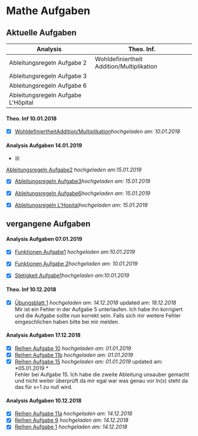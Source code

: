 # Mathe Aufgaben
## Aktuelle Aufgaben
__Analysis__ | __Theo. Inf.__
------------ |-------------
Ableitungsregeln Aufgabe 2 | Wohldefiniertheit Addition/Multiplikation
Ableitungsregeln Aufgabe 3|
Ableitungsregeln Aufgabe 6 |
Ableitungsregeln Aufgabe L'Hôpital |

#### Theo. Inf 10.01.2018
-[x] [WohldefiniertheitAddition/Multiplikation](/theoretische%20Informatik/pdf/Beweis_Wohldefiniertheit.pdf)*hochgeladen am: 10.01.2018* <br />


#### Analysis Aufgaben 14.01.2019
-[x]
[Ableitungsregeln Aufgabe2](/Analysis/pdf/Differentialrechnung/Ableitungsregeln/Aufgabe2.pdf)
*hochgeladen am:15.01.2019*  <br />
-[x] [Ableitungsregeln Aufgabe3](/Analysis/pdf/Differentialrechnung/Ableitungsregeln/Aufgabe3.pdf)*hochgeladen am: 15.01.2019* <br />
-[x] [Ableitungsregeln Aufgabe6](/Analysis/pdf/Differentialrechnung/Ableitungsregeln/Aufgabe2.pdf)*hochgeladen am: 15.01.2019* <br />
-[x] [Ableitungsregeln L'Hopital](/Analysis/pdf/Differentialrechnung/Ableitungsregeln/LHopital.pdf)*hochgeladen am: 15.01.2019* <br />


## vergangene Aufgaben

#### Analysis Aufgaben 07.01.2019
-[x] [Funktionen Aufgabe1](/Analysis/pdf/Differentialrechnung/Funktionen/Aufgabe1.pdf) *hochgeladen am:10.01.2019*  <br />
-[x] [Funktionen Aufgabe 2](/Analysis/pdf/Differentialrechnung/Funktionen/Aufgabe2.pdf)*hochgeladen am: 10.01.2019* <br />
-[x] [Stetigkeit
Aufgabe1](/Analysis/pdf/Differentialrechnung/Stetigkeit/Aufgabe1.pdf)*hochgeladen am:10.01.2019*<br />


#### Theo. Inf 10.12.2018

-[x] [Übungsblatt 1](/theoretische%20Informatik/pdf/%C3%9Cbungsblatt1.pdf) *hochgeladen am: 14.12.2018* updated am: *18.12.2018*<br />
Mir ist ein Fehler in der Aufgabe 5 unterlaufen. Ich habe ihn korrigiert und die Aufgabe sollte nun korrekt sein. Falls sich mir weitere Fehler
eingeschlichen haben bitte bei mir melden.

#### Analysis Aufgaben 17.12.2018

-[x] [Reihen Aufgabe 10](/Analysis/pdf/Reihen/Aufgabe10.pdf) *hochgeladen am: 01.01.2019*  <br />
-[x] [Reihen Aufgabe 11b](/Analysis/pdf/Reihen/Aufgabe11b.pdf) *hochgeladen am: 01.01.2019* <br />
-[x] [Reihen Aufgabe 15](/Analysis/pdf/Reihen/Aufgabe15.pdf) *hochgeladen am: 01.01.2019* updated am: *05.01.2019 * <br />
Fehler bei Aufgabe 15. Ich habe die zweite Ableitung unsauber gemacht und nicht weiter überprüft da mir egal war was genau vor ln(x) steht da das für x=1 zu null wird.

#### Analysis Aufgaben 10.12.2018

-[x] [Reihen Aufgabe 11a](/Analysis/pdf/Reihen/Aufgabe11/Aufgabe11a.pdf) *hochgeladen am: 14.12.2018*<br />
-[x] [Reihen Aufgabe 9](/Analysis/pdf/Reihen/Aufgabe9.pdf) *hochgeladen am: 14.12.2018*<br />
-[x] [Reihen Aufgabe 1](/Analysis/pdf/Reihen/Aufgabe1.pdf) *hochgeladen am: 14.12.2018*<br />
